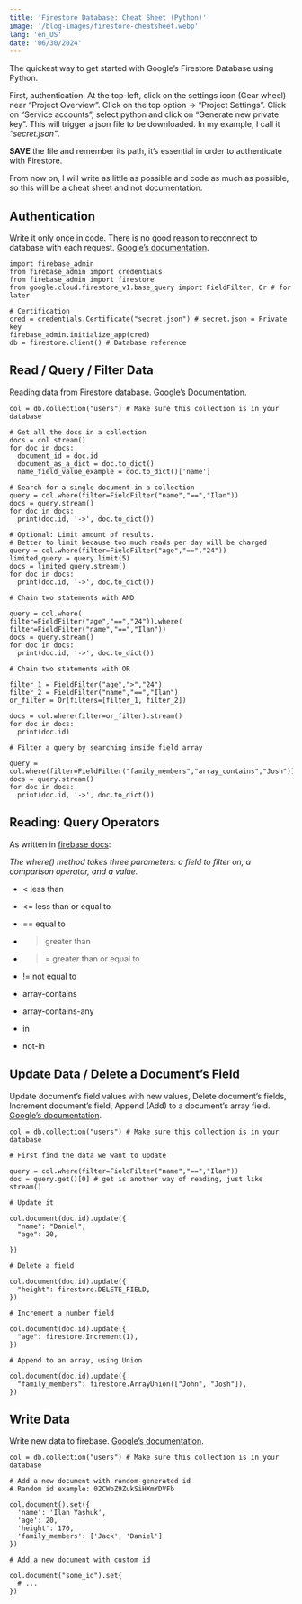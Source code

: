 ```yaml
---
title: 'Firestore Database: Cheat Sheet (Python)'
image: '/blog-images/firestore-cheatsheet.webp'
lang: 'en_US'
date: '06/30/2024'
---
```

The quickest way to get started with Google’s Firestore Database using Python.

First, authentication. At the top-left, click on the settings icon (Gear wheel) near “Project Overview”. Click on the top option -> “Project Settings”. Click on “Service accounts”, select python and click on “Generate new private key”. This will trigger a json file to be downloaded. In my example, I call it *“secret.json”*.

**SAVE** the file and remember its path, it’s essential in order to authenticate with Firestore.

From now on, I will write as little as possible and code as much as possible, so this will be a cheat sheet and not documentation.

## Authentication

Write it only once in code. There is no good reason to reconnect to database with each request. [Google’s documentation](https://firebase.google.com/docs/firestore/quickstart#initialize).

```
import firebase_admin
from firebase_admin import credentials
from firebase_admin import firestore
from google.cloud.firestore_v1.base_query import FieldFilter, Or # for later

# Certification
cred = credentials.Certificate("secret.json") # secret.json = Private key
firebase_admin.initialize_app(cred)
db = firestore.client() # Database reference
```

## Read / Query / Filter Data

Reading data from Firestore database. [Google’s Documentation](https://firebase.google.com/docs/firestore/query-data/get-data#get_a_document).

```
col = db.collection("users") # Make sure this collection is in your database

# Get all the docs in a collection
docs = col.stream()
for doc in docs:
  document_id = doc.id
  document_as_a_dict = doc.to_dict()
  name_field_value_example = doc.to_dict()['name']

# Search for a single document in a collection
query = col.where(filter=FieldFilter("name","==","Ilan"))
docs = query.stream()
for doc in docs:
  print(doc.id, '->', doc.to_dict())

# Optional: Limit amount of results.
# Better to limit because too much reads per day will be charged
query = col.where(filter=FieldFilter("age","==","24"))
limited_query = query.limit(5)
docs = limited_query.stream()
for doc in docs:
  print(doc.id, '->', doc.to_dict())

# Chain two statements with AND

query = col.where(
filter=FieldFilter("age","==","24")).where(
filter=FieldFilter("name","==","Ilan"))
docs = query.stream()
for doc in docs:
  print(doc.id, '->', doc.to_dict())

# Chain two statements with OR

filter_1 = FieldFilter("age",">","24")
filter_2 = FieldFilter("name","==","Ilan")
or_filter = Or(filters=[filter_1, filter_2])

docs = col.where(filter=or_filter).stream()
for doc in docs:
  print(doc.id)

# Filter a query by searching inside field array

query = col.where(filter=FieldFilter("family_members","array_contains","Josh"))
docs = query.stream()
for doc in docs:
  print(doc.id, '->', doc.to_dict())
  ```

## Reading: Query Operators

As written in [firebase docs](https://firebase.google.com/docs/firestore/query-data/queries#query_operators):

*The where() method takes three parameters: a field to filter on, a comparison operator, and a value.*

- < less than

- <= less than or equal to

- == equal to

- > greater than
 
- >= greater than or equal to

- != not equal to

- array-contains

- array-contains-any

- in

- not-in

## Update Data / Delete a Document’s Field

Update document’s field values with new values, Delete document’s fields, Increment document’s field, Append (Add) to a document’s array field. [Google’s documentation](https://firebase.google.com/docs/firestore/manage-data/add-data#update-data).

```
col = db.collection("users") # Make sure this collection is in your database

# First find the data we want to update

query = col.where(filter=FieldFilter("name","==","Ilan"))
doc = query.get()[0] # get is another way of reading, just like stream()

# Update it

col.document(doc.id).update({
  "name": "Daniel",
  "age": 20,
   
})

# Delete a field

col.document(doc.id).update({
  "height": firestore.DELETE_FIELD,
})

# Increment a number field

col.document(doc.id).update({
  "age": firestore.Increment(1),
})

# Append to an array, using Union

col.document(doc.id).update({
  "family_members": firestore.ArrayUnion(["John", "Josh"]),
})
```

## Write Data

Write new data to firebase. [Google’s documentation](https://firebase.google.com/docs/firestore/manage-data/add-data#add_a_document).

```
col = db.collection("users") # Make sure this collection is in your database

# Add a new document with random-generated id
# Random id example: 02CWbZ9ZukSiHXmYDVFb

col.document().set({
  'name': 'Ilan Yashuk',
  'age': 20,
  'height': 170,
  'family_members': ['Jack', 'Daniel']
})

# Add a new document with custom id

col.document("some_id").set{
  # ...
})
```

